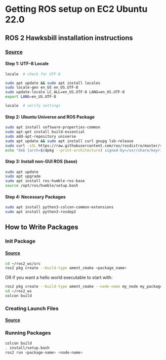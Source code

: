 # Getting ROS setup on EC2 Ubuntu 22.0

## ROS 2 Hawksbill installation instructions
### [Source](https://docs.ros.org/en/humble/Installation.html)

#### Step 1: UTF-8 Locale
```sh
locale  # check for UTF-8

sudo apt update && sudo apt install locales
sudo locale-gen en_US en_US.UTF-8
sudo update-locale LC_ALL=en_US.UTF-8 LANG=en_US.UTF-8
export LANG=en_US.UTF-8

locale  # verify settings
```

#### Step 2: Ubuntu Universe and ROS Package
```sh
sudo apt install software-properties-common
sudo apt-get install build-essential
sudo add-apt-repository universe
sudo apt update && sudo apt install curl gnupg lsb-release
sudo curl -sSL https://raw.githubusercontent.com/ros/rosdistro/master/ros.key -o /usr/share/keyrings/ros-archive-keyring.gpg
echo "deb [arch=$(dpkg --print-architecture) signed-by=/usr/share/keyrings/ros-archive-keyring.gpg] http://packages.ros.org/ros2/ubuntu $(source /etc/os-release && echo $UBUNTU_CODENAME) main" | sudo tee /etc/apt/sources.list.d/ros2.list > /dev/null
```

#### Step 3: Install non-GUI ROS (base)
```sh
sudo apt update
sudo apt upgrade
sudo apt install ros-humble-ros-base
source /opt/ros/humble/setup.bash
```

#### Step 4: Necessary Packages
```sh
sudo apt install python3-colcon-common-extensions
sudo apt install python3-rosdep2
```

## How to Write Packages

### Init Package
#### [Source](https://docs.ros.org/en/humble/Tutorials/Beginner-Client-Libraries/Creating-Your-First-ROS2-Package.html)
```sh
cd ~/ros2_ws/src
ros2 pkg create --build-type ament_cmake <package_name>
```
OR if you want a hello world executable to start with:
```sh
ros2 pkg create --build-type ament_cmake --node-name my_node my_package
cd ~/ros2_ws
colcon build
```
### Creating Launch Files
#### [Source](https://docs.ros.org/en/humble/Tutorials/Intermediate/Launch/Creating-Launch-Files.html)

### Running Packages
```sh
colcon build
. install/setup.bash
ros2 run <package-name> <node-name>
```